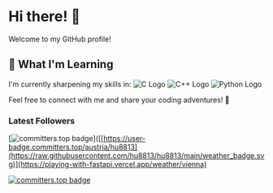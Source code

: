 # Hi there! 👋

Welcome to my GitHub profile!

## 🌱 What I'm Learning

I'm currently sharpening my skills in: ![C Logo](https://img.shields.io/badge/-C-000000?style=flat-square&logo=C&logoColor=white) ![C++ Logo](https://img.shields.io/badge/-C++-000000?style=flat-square&logo=C%2B%2B&logoColor=white) ![Python Logo](https://img.shields.io/badge/-Python-008000?style=flat-square&logo=Python&logoColor=white) 

Feel free to connect with me and share your coding adventures! 🚀

### Latest Followers

<!-- FOLLOWERS:START -->
<!-- FOLLOWERS:END -->


[![committers.top badge](https://user-badge.committers.top/austria/hu8813.svg)]([[https://user-badge.committers.top/austria/hu8813](https://raw.githubusercontent.com/hu8813/hu8813/main/weather_badge.svg)](https://playing-with-fastapi.vercel.app/weather/vienna)


[![committers.top badge](https://user-badge.committers.top/austria/hu8813.svg)](https://user-badge.committers.top/austria/hu8813)

